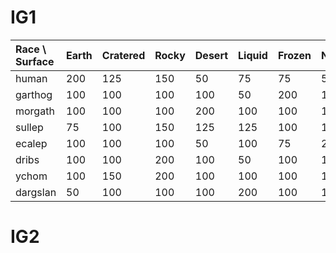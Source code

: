 # IG1 #

| Race \ Surface | Earth | Cratered | Rocky | Desert | Liquid | Frozen | Neptoplasm |
|:---------------|:------|:---------|:------|:-------|:-------|:-------|:-----------|
| human | 200 | 125 | 150 | 50 | 75 | 75 | 50 |
| garthog | 100 | 100 | 100 | 100 | 50 | 200 | 100 |
| morgath | 100 | 100 | 100 | 200 | 100 | 100 | 100 |
| sullep | 75 | 100 | 150 | 125 | 125 | 100 | 100 |
| ecalep | 100 | 100 | 100 | 50 | 100 | 75 | 200 |
| dribs | 100 | 100 | 200 | 100 | 50 | 100 | 100 |
| ychom | 100 | 150 | 200 | 100 | 100 | 100 | 100 |
| dargslan | 50 | 100 | 100 | 100 | 200 | 100 | 100 |

# IG2 #